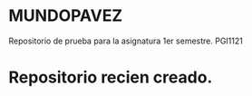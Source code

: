 # MUNDOPAVEZ
Repositorio de prueba para la asignatura 1er semestre. PGI1121

# Repositorio recien creado.
